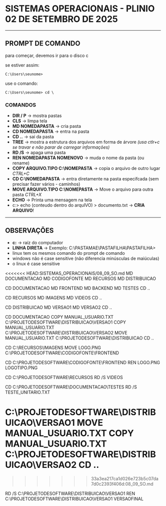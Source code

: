 # SISTEMAS OPERACIONAIS - PLINIO 02 DE SETEMBRO DE 2025 
---

## PROMPT DE COMANDO

para começar, devemos ir para o disco c

se estiver assim:
~~~
C:\Users\seunome>
~~~
use o comando:
~~~
C:\Users\seunome> cd \
~~~

### COMANDOS
- **DIR / P** -> mostra pastas
- **CLS** -> limpa tela
- **MD NOMEDAPASTA** -> cria pasta
- **CD NOMEDAPASTA** -> entra na pasta
- **CD ..** -> sai da pasta
- **TREE** ->  mostra a estrutura dos arquivos em forma de árvore
 _(usa ctlr+c se travar e não parar de carregar informações)_
- **RD /S** -> apaga uma pasta
- **REN NOMEDAPASTA NOMENOVO** -> muda o nome da pasta (ou rename)
- **COPY ARQUIVO.TIPO C:\NOMEPASTA** -> copia o arquivo de outro lugar _CTRL+C_
- **CD C:\NOMEDAPASTA** -> entra diretamente na pasta especifcada (sem precisar fazer vários - caminhos)
- **MOVE ARQUIVO.TIPO C:\NOMEPASTA** -> Move o arquivo para outra pasta _CTRL+X_
- **ECHO** -> Printa uma mensagem na tela
- c:\> echo (conteudo dentro do arquIVO) > documento.txt  -> **CRIA ARQUIVO**!


---

## OBSERVAÇÕES
- **c:** -> raíz do computador
- **LINHA DIRETA** -> Exemplo: C:\PASTAMAE\PASTAFILHA\PASTAFILHA> 
- linux tem os mesmos comando do prompt de comando
- windows não é case sensitive (não diferencia minúsculas de maiúculas) 
- o linux é case sensitive


<<<<<<< HEAD:SISTEMAS_OPERACIONAIS/08_09_SO.md
MD DOCUMENTACAO
MD CODIGOFONTE
MD RECURSOS
MD DISTRIBUICAO

CD DOCUMENTACAO
MD FRONTEND
MD BACKEND
MD TESTES
CD ..

CD RECURSOS
MD IMAGENS 
MD VIDEOS
CD ..

CD DISTRIBUICAO
MD VERSAO1
MD VERSAO2
CD ..

CD DOCUMENTACAO
COPY MANUAL_USUARIO.TXT C:\PROJETODESOFTWARE\DISTRIBUICAO\VERSAO1
COPY MANUAL_USUARIO.TXT C:\PROJETODESOFTWARE\DISTRIBUICAO\VERSAO2
MOVE MANUAL_USUARIO.TXT C:\PROJETODESOFTWARE\DISTRIBUICAO
CD ..

CD C:\RECURSOS\IMAGENS
MOVE LOGO.PNG C:\PROJETODESOFTWARE\CODIGOFONTE\FRONTEND

CD C:\PROJETODESOFTWARE\CODIGOFONTE\FRONTEND
REN LOGO.PNG LOGOTIPO.PNG

CD C:\PROJETODESOFTWARE\RECURSOS
RD /S VIDEOS

CD C:\PROJETODESOFTWARE\DOCUMENTACAO\TESTES
RD /S TESTE_UNITARIO.TXT 

C:\PROJETODESOFTWARE\DISTRIBUICAO\VERSAO1
MOVE MANUAL_USUARIO.TXT COPY MANUAL_USUARIO.TXT C:\PROJETODESOFTWARE\DISTRIBUICAO\VERSAO2
CD ..
=======
>>>>>>> 33a3ea217ca1d026e723b5c07da7d0c2393f406d:08_09_SO.md

RD /S C:\PROJETODESOFTWARE\DISTRIBUICAO\VERSAO1
REN C:\PROJETODESOFTWARE\DISTRIBUICAO\VERSAO1 VERSAOFINAL











